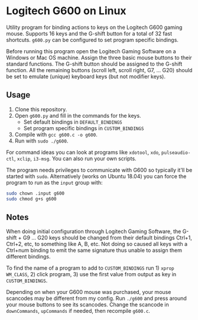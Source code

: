 # Logitech G600 on Linux

Utility program for binding actions to keys on the Logitech G600 gaming mouse. Supports 16 keys and the G-shift button for a total of 32 fast shortcuts. `g600.py` can be configured to set program specific bindings.

Before running this program open the Logitech Gaming Software on a Windows or Mac OS machine. Assign the three basic mouse buttons to their standard functions. The G-shift button should be assigned to the G-shift function. All the remaining buttons (scroll left, scroll right, G7, ... G20) should be set to emulate (unique) keyboard keys (but not modifier keys).

## Usage

1. Clone this repository.
2. Open `g600.py` and fill in the commands for the keys.
    * Set default bindings in `DEFAULT_BINDINGS`
    * Set program specific bindings in `CUSTOM_BINDINGS`
3. Compile with `gcc g600.c -o g600`.
4. Run with `sudo ./g600`.

For command ideas you can look at programs like `xdotool`, `xdo`, `pulseaudio-ctl`, `xclip`, `i3-msg`. You can also run your own scripts.

The program needs privileges to communicate with G600 so typically it'll be started with `sudo`. Alternatively (works on Ubuntu 18.04) you can force the program to run as the `input` group with:

```bash
sudo chown .input g600
sudo chmod g+s g600
```

## Notes

When doing initial configuration through Logitech Gaming Software, the G-shift + G9 ... G20 keys should be changed from their default bindings Ctrl+1, Ctrl+2, etc, to something like A, B, etc. Not doing so caused all keys with a Ctrl+num binding to emit the same signature thus unable to assign them different bindings.

To find the name of a program to add to `CUSTOM_BINDINGS` run 1) `xprop WM_CLASS`, 2) click program, 3) use the first value from output as key in `CUSTOM_BINDINGS`.

Depending on when your G600 mouse was purchased, your mouse scancodes may be different from my config. Run `./g600` and press around your mouse buttons to see its scancodes. Change the scancode in `downCommands`, `upCommands` if needed, then recompile `g600.c`.
